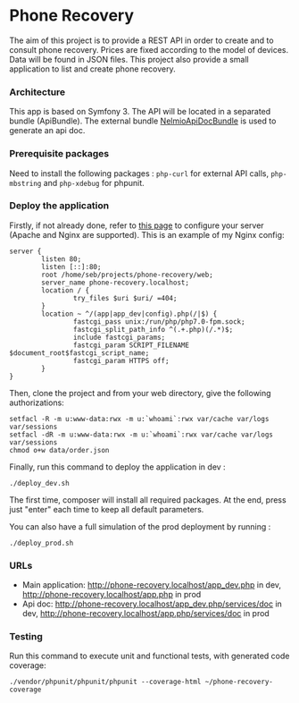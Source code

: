# Phone Recovery
The aim of this project is to provide a REST API in order to create and to consult phone recovery.
Prices are fixed according to the model of devices.
Data will be found in JSON files.
This project also provide a small application to list and create phone recovery.

### Architecture
This app is based on Symfony 3. The API will be located in a separated bundle (ApiBundle). The external bundle [NelmioApiDocBundle](https://github.com/nelmio/NelmioApiDocBundle) is used to generate an api doc.

### Prerequisite packages
Need to install the following packages : `php-curl` for external API calls, `php-mbstring` and `php-xdebug` for phpunit.

### Deploy the application
Firstly, if not already done, refer to [this page](http://symfony.com/doc/current/setup/web_server_configuration.html) to configure your server (Apache and Nginx are supported).
This is an example of my Nginx config:
```
server {
        listen 80;
        listen [::]:80;
        root /home/seb/projects/phone-recovery/web;
        server_name phone-recovery.localhost;
        location / {
                try_files $uri $uri/ =404;
        }
        location ~ ^/(app|app_dev|config).php(/|$) {
                fastcgi_pass unix:/run/php/php7.0-fpm.sock;
                fastcgi_split_path_info ^(.+.php)(/.*)$;
                include fastcgi_params;
                fastcgi_param SCRIPT_FILENAME $document_root$fastcgi_script_name;
                fastcgi_param HTTPS off;
        }
}
```
Then, clone the project and from your web directory, give the following authorizations:
```shell
setfacl -R -m u:www-data:rwx -m u:`whoami`:rwx var/cache var/logs var/sessions
setfacl -dR -m u:www-data:rwx -m u:`whoami`:rwx var/cache var/logs var/sessions
chmod o+w data/order.json
```
Finally, run this command to deploy the application in dev :
```shell
./deploy_dev.sh
```
The first time, composer will install all required packages. At the end, press just "enter" each time to keep all default parameters.

You can also have a full simulation of the prod deployment by running :
```shell
./deploy_prod.sh
```
### URLs
- Main application: http://phone-recovery.localhost/app_dev.php in dev, http://phone-recovery.localhost/app.php in prod
- Api doc: http://phone-recovery.localhost/app_dev.php/services/doc in dev, http://phone-recovery.localhost/app.php/services/doc in prod

### Testing
Run this command to execute unit and functional tests, with generated code coverage:
```shell
./vendor/phpunit/phpunit/phpunit --coverage-html ~/phone-recovery-coverage
```